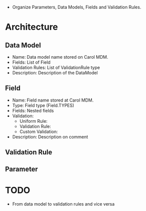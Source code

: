 * Organize Parameters, Data Models, Fields and Validation Rules.

# Architecture

## Data Model

* Name: Data model name stored on Carol MDM.
* Fields: List of Field
* Validation Rules: List of ValidationRule type
* Description: Description of the DataModel

## Field

* Name: Field name stored at Carol MDM.
* Type: Field type (Field.TYPES)
* Fields: Nested fields
* Validation:
    * Uniform Rule:
    * Validation Rule:
    * Custom Validation:
* Description:  Description on comment

## Validation Rule


## Parameter


# TODO

- From data model to validation rules and vice versa